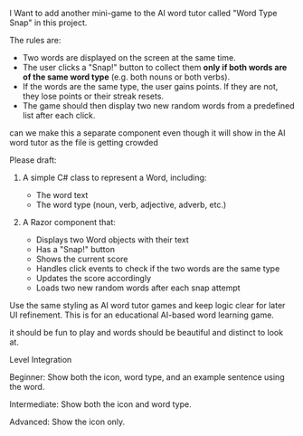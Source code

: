 
I Want to add another mini-game to the AI word tutor called "Word Type Snap" in this project. 

The rules are:

- Two words are displayed on the screen at the same time.
- The user clicks a "Snap!" button to collect them **only if both words are of the same word type** (e.g. both nouns or both verbs).
- If the words are the same type, the user gains points. If they are not, they lose points or their streak resets.
- The game should then display two new random words from a predefined list after each click.

can we make this a separate component even though it will show in the AI word tutor  as the file is getting crowded

Please draft:

1. A simple C# class to represent a Word, including:
    - The word text
    - The word type (noun, verb, adjective, adverb, etc.)

2. A Razor component that:
    - Displays two Word objects with their text
    - Has a "Snap!" button
    - Shows the current score
    - Handles click events to check if the two words are the same type
    - Updates the score accordingly
    - Loads two new random words after each snap attempt

Use the same styling  as AI word tutor games and keep logic clear for later UI refinement. This is for an educational AI-based word learning game.

it should be fun to play and  words should be beautiful and distinct to look at.

 Level Integration

Beginner:
  Show both the icon, word type, and an example sentence using the word.

Intermediate:
  Show both the icon and word type.

Advanced:
  Show the icon only.